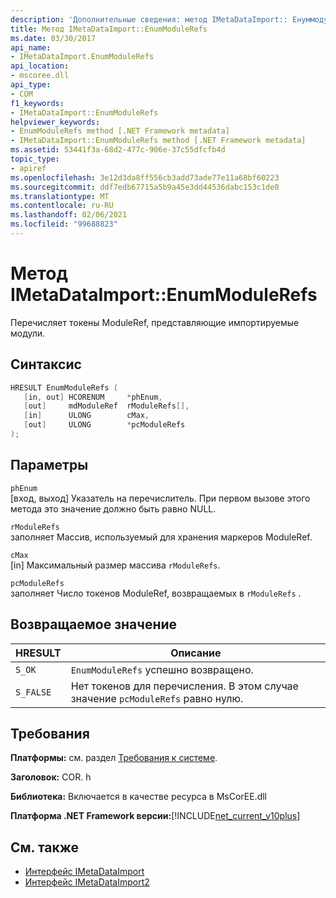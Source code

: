 ```yaml
---
description: 'Дополнительные сведения: метод IMetaDataImport:: Енуммодулерефс'
title: Метод IMetaDataImport::EnumModuleRefs
ms.date: 03/30/2017
api_name:
- IMetaDataImport.EnumModuleRefs
api_location:
- mscoree.dll
api_type:
- COM
f1_keywords:
- IMetaDataImport::EnumModuleRefs
helpviewer_keywords:
- EnumModuleRefs method [.NET Framework metadata]
- IMetaDataImport::EnumModuleRefs method [.NET Framework metadata]
ms.assetid: 53441f3a-68d2-477c-906e-37c55dfcfb4d
topic_type:
- apiref
ms.openlocfilehash: 3e12d3da8ff556cb3add73ade77e11a68bf60223
ms.sourcegitcommit: ddf7edb67715a5b9a45e3dd44536dabc153c1de0
ms.translationtype: MT
ms.contentlocale: ru-RU
ms.lasthandoff: 02/06/2021
ms.locfileid: "99688823"
---
```

# <a name="imetadataimportenummodulerefs-method"></a>Метод IMetaDataImport::EnumModuleRefs

Перечисляет токены ModuleRef, представляющие импортируемые модули.  
  
## <a name="syntax"></a>Синтаксис  
  
```cpp  
HRESULT EnumModuleRefs (  
   [in, out] HCORENUM     *phEnum,  
   [out]     mdModuleRef  rModuleRefs[],  
   [in]      ULONG        cMax,  
   [out]     ULONG        *pcModuleRefs  
);  
```  
  
## <a name="parameters"></a>Параметры  

 `phEnum`  
 [вход, выход] Указатель на перечислитель. При первом вызове этого метода это значение должно быть равно NULL.  
  
 `rModuleRefs`  
 заполняет Массив, используемый для хранения маркеров ModuleRef.  
  
 `cMax`  
 [in] Максимальный размер массива `rModuleRefs`.  
  
 `pcModuleRefs`  
 заполняет Число токенов ModuleRef, возвращаемых в `rModuleRefs` .  
  
## <a name="return-value"></a>Возвращаемое значение  
  
|HRESULT|Описание|  
|-------------|-----------------|  
|`S_OK`|`EnumModuleRefs` успешно возвращено.|  
|`S_FALSE`|Нет токенов для перечисления. В этом случае значение `pcModuleRefs` равно нулю.|  
  
## <a name="requirements"></a>Требования  

 **Платформы:** см. раздел [Требования к системе](../../get-started/system-requirements.md).  
  
 **Заголовок:** COR. h  
  
 **Библиотека:** Включается в качестве ресурса в MsCorEE.dll  
  
 **Платформа .NET Framework версии:**[!INCLUDE[net_current_v10plus](../../../../includes/net-current-v10plus-md.md)]  
  
## <a name="see-also"></a>См. также

- [Интерфейс IMetaDataImport](imetadataimport-interface.md)
- [Интерфейс IMetaDataImport2](imetadataimport2-interface.md)
